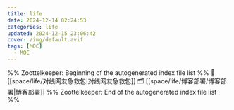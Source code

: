 ```yaml
---
title: life
date: 2024-12-14 02:24:53
categories: life
updated: 2024-12-15 23:06:42
cover: /img/default.avif
tags: [MOC]
  - MOC
---
```

%% Zoottelkeeper: Beginning of the autogenerated index file list  %%
📄 [[space/life/对线网友急救包|对线网友急救包]]
🗂️ [[space/life/博客部署/博客部署|博客部署]]
%% Zoottelkeeper: End of the autogenerated index file list  %%
